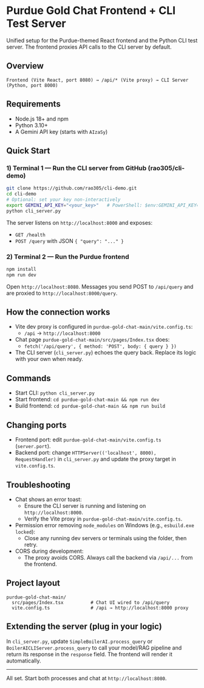 # Purdue Gold Chat Frontend + CLI Test Server

Unified setup for the Purdue-themed React frontend and the Python CLI test server. The frontend proxies API calls to the CLI server by default.

## Overview

```
Frontend (Vite React, port 8080) → /api/* (Vite proxy) → CLI Server (Python, port 8000)
```

## Requirements

- Node.js 18+ and npm
- Python 3.10+
- A Gemini API key (starts with `AIzaSy`)

## Quick Start

### 1) Terminal 1 — Run the CLI server from GitHub (rao305/cli-demo)
```bash
git clone https://github.com/rao305/cli-demo.git
cd cli-demo
# Optional: set your key non-interactively
export GEMINI_API_KEY="<your_key>"   # PowerShell: $env:GEMINI_API_KEY="<your_key>"
python cli_server.py
```
The server listens on `http://localhost:8000` and exposes:
- `GET /health`
- `POST /query` with JSON `{ "query": "..." }`

### 2) Terminal 2 — Run the Purdue frontend
```bash
npm install
npm run dev
```
Open `http://localhost:8080`. Messages you send POST to `/api/query` and are proxied to `http://localhost:8000/query`.

## How the connection works

- Vite dev proxy is configured in `purdue-gold-chat-main/vite.config.ts`:
  - `/api` → `http://localhost:8000`
- Chat page `purdue-gold-chat-main/src/pages/Index.tsx` does:
  - `fetch('/api/query', { method: 'POST', body: { query } })`
- The CLI server (`cli_server.py`) echoes the query back. Replace its logic with your own when ready.

## Commands

- Start CLI: `python cli_server.py`
- Start frontend: `cd purdue-gold-chat-main && npm run dev`
- Build frontend: `cd purdue-gold-chat-main && npm run build`

## Changing ports

- Frontend port: edit `purdue-gold-chat-main/vite.config.ts` (`server.port`).
- Backend port: change `HTTPServer(('localhost', 8000), RequestHandler)` in `cli_server.py` and update the proxy target in `vite.config.ts`.

## Troubleshooting

- Chat shows an error toast:
  - Ensure the CLI server is running and listening on `http://localhost:8000`.
  - Verify the Vite proxy in `purdue-gold-chat-main/vite.config.ts`.
- Permission error removing `node_modules` on Windows (e.g., `esbuild.exe locked`):
  - Close any running dev servers or terminals using the folder, then retry.
- CORS during development:
  - The proxy avoids CORS. Always call the backend via `/api/...` from the frontend.

## Project layout

```
purdue-gold-chat-main/
  src/pages/Index.tsx          # Chat UI wired to /api/query
  vite.config.ts               # /api → http://localhost:8000 proxy
```

## Extending the server (plug in your logic)

In `cli_server.py`, update `SimpleBoilerAI.process_query` or `BoilerAICLIServer.process_query` to call your model/RAG pipeline and return its response in the `response` field. The frontend will render it automatically.

---

All set. Start both processes and chat at `http://localhost:8080`.
